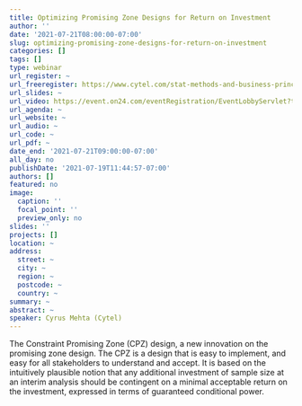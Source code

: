 ```yaml
---
title: Optimizing Promising Zone Designs for Return on Investment
author: ''
date: '2021-07-21T08:00:00-07:00'
slug: optimizing-promising-zone-designs-for-return-on-investment
categories: []
tags: []
type: webinar
url_register: ~
url_freeregister: https://www.cytel.com/stat-methods-and-business-principles-optimal-trial-design-selection?utm_campaign=2021%20RWA%20Regulatory&utm_medium=email&_hsenc=p2ANqtz-_GjApl48DzKgcLeRD2yj9jGx-5edXW-puU_1VIkwGc27_Z_Vio6GkkNHnDjx6L6_YTa6qh-Kq7hTls0ksv17_1zX3x_g&_hsmi=141782127&utm_content=141782127&utm_source=hs_email&hsCtaTracking=a6ca62aa-4c6e-44db-8610-a127966da903%7C3d039a05-5473-4250-9a5c-ae6893df0bd2
url_slides: ~
url_video: https://event.on24.com/eventRegistration/EventLobbyServlet?target=reg20.jsp&mode=login&eventid=3313311&sessionid=1&key=216793EF55C8D7E50683B9A12C7F5C30&regTag=&V2=false&sourcepage=register
url_agenda: ~
url_website: ~
url_audio: ~
url_code: ~
url_pdf: ~
date_end: '2021-07-21T09:00:00-07:00'
all_day: no
publishDate: '2021-07-19T11:44:57-07:00'
authors: []
featured: no
image:
  caption: ''
  focal_point: ''
  preview_only: no
slides: ''
projects: []
location: ~
address:
  street: ~
  city: ~
  region: ~
  postcode: ~
  country: ~
summary: ~
abstract: ~
speaker: Cyrus Mehta (Cytel)
---
```

<!--more-->
The Constraint Promising Zone (CPZ) design, a new innovation on the promising zone design. The CPZ is a design that is easy to implement, and easy for all stakeholders to understand and accept. It is based on the intuitively plausible notion that any additional investment of sample size at an interim analysis should be contingent on a minimal acceptable return on the investment, expressed in terms of guaranteed conditional power.